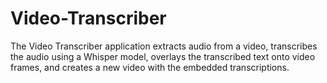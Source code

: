 # Video-Transcriber
The Video Transcriber application extracts audio from a video, transcribes the audio using a Whisper model, overlays the transcribed text onto video frames, and creates a new video with the embedded transcriptions.
